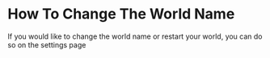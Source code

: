 # How To Change The World Name

If you would like to change the world name or restart your world, you can do so on the settings page